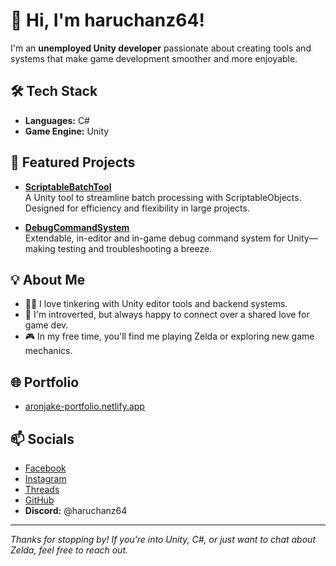 # 👋 Hi, I'm haruchanz64!

I'm an **unemployed Unity developer** passionate about creating tools and systems that make game development smoother and more enjoyable.

## 🛠️ Tech Stack
- **Languages:** C#
- **Game Engine:** Unity

## 🚀 Featured Projects

- [**ScriptableBatchTool**](https://github.com/haruchanz64/ScriptableBatchTool)  
  A Unity tool to streamline batch processing with ScriptableObjects. Designed for efficiency and flexibility in large projects.

- [**DebugCommandSystem**](https://github.com/haruchanz64/DebugCommandSystem)  
  Extendable, in-editor and in-game debug command system for Unity—making testing and troubleshooting a breeze.

## 💡 About Me

- 🧑‍💻 I love tinkering with Unity editor tools and backend systems.
- 🤫 I'm introverted, but always happy to connect over a shared love for game dev.
- 🎮 In my free time, you'll find me playing Zelda or exploring new game mechanics.

## 🌐 Portfolio

- [aronjake-portfolio.netlify.app](https://aronjake-portfolio.netlify.app/)

## 📫 Socials

- [Facebook](https://www.facebook.com/RadamAronJakeS)
- [Instagram](https://www.instagram.com/aj.prsnl/)
- [Threads](https://www.threads.com/@aj.prsnl)
- [GitHub](https://www.github.com/haruchanz64)
- **Discord:** @haruchanz64

---

_Thanks for stopping by! If you're into Unity, C#, or just want to chat about Zelda, feel free to reach out._
